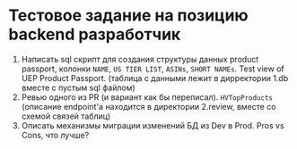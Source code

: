 # Тестовое задание на позицию backend разработчик

1. Написать sql скрипт для создания структуры данных product passport, колонки `NAME`, `US TIER LIST`, `ASINs`, `SHORT NAMEs`. Test view of UEP Product Passport. (таблица с данными лежит в дирректории 1.db вместе с пустым sql файлом)
2. Ревью одного из PR (и вариант как бы переписал). `HVTopProducts` (описание endpoint'а находится в директории 2.review, вместе со схемой связей таблиц)
3. Описать механизмы миграции изменений БД из Dev в Prod. Pros vs Cons, что лучше?
